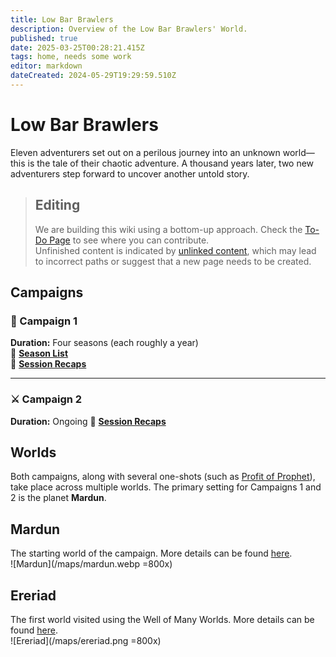 ```yaml
---
title: Low Bar Brawlers
description: Overview of the Low Bar Brawlers' World.
published: true
date: 2025-03-25T00:28:21.415Z
tags: home, needs some work
editor: markdown
dateCreated: 2024-05-29T19:29:59.510Z
---
```


# Low Bar Brawlers  
Eleven adventurers set out on a perilous journey into an unknown world—this is the tale of their chaotic adventure. A thousand years later, two new adventurers step forward to uncover another untold story.  

> ## Editing  
> We are building this wiki using a bottom-up approach. Check the [To-Do Page](/todo) to see where you can contribute.  
> Unfinished content is indicated by [unlinked content](/test), which may lead to incorrect paths or suggest that a new page needs to be created.  

## Campaigns

### 🏹 Campaign 1  
**Duration:** Four seasons (each roughly a year)  
📖 **[Season List](/Seasons)**  
📝 **[Session Recaps](/sessions/campaign_1/overview)**  

---

### ⚔️ Campaign 2 
**Duration:** Ongoing
📖 **[Session Recaps](/sessions/campaign_2/overview)**  


## Worlds  
Both campaigns, along with several one-shots (such as [Profit of Prophet](/need)), take place across multiple worlds. The primary setting for Campaigns 1 and 2 is the planet **Mardun**.  

## Mardun  
The starting world of the campaign. More details can be found [here](/locations/Mardun).  
![Mardun](/maps/mardun.webp =800x)  

## Ereriad  
The first world visited using the Well of Many Worlds. More details can be found [here](/locations/Ereriad).  
![Ereriad](/maps/ereriad.png =800x)  

